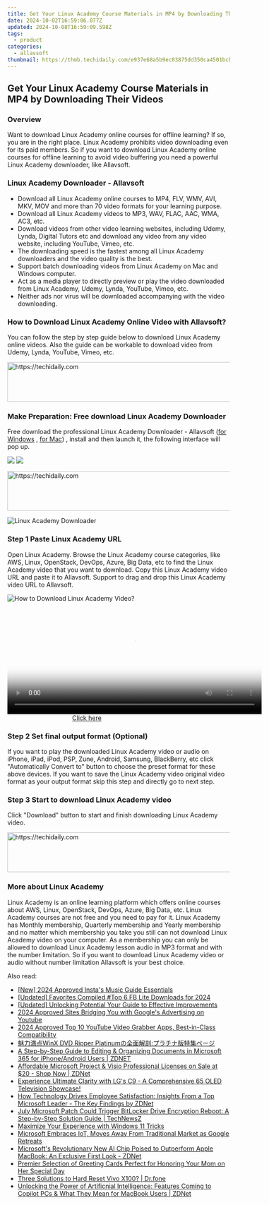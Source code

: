 ```yaml
---
title: Get Your Linux Academy Course Materials in MP4 by Downloading Their Videos
date: 2024-10-02T16:59:06.077Z
updated: 2024-10-08T16:59:09.598Z
tags:
  - product
categories:
  - allavsoft
thumbnail: https://thmb.techidaily.com/e937e68a5b9ec03875dd350ca4501bcb740dbcf769458408d36b67b305252021.jpg
---
```


## Get Your Linux Academy Course Materials in MP4 by Downloading Their Videos

### Overview

Want to download Linux Academy online courses for offline learning? If so, you are in the right place. Linux Academy prohibits video downloading even for its paid members. So if you want to download Linux Academy online courses for offline learning to avoid video buffering you need a powerful Linux Academy downloader, like Allavsoft.

### Linux Academy Downloader - Allavsoft

* Download all Linux Academy online courses to MP4, FLV, WMV, AVI, MKV, MOV and more than 70 video formats for your learning purpose.
* Download all Linux Academy videos to MP3, WAV, FLAC, AAC, WMA, AC3, etc.
* Download videos from other video learning websites, including Udemy, Lynda, Digital Tutors etc and download any video from any video website, including YouTube, Vimeo, etc.
* The downloading speed is the fastest among all Linux Academy downloaders and the video quality is the best.
* Support batch downloading videos from Linux Academy on Mac and Windows computer.
* Act as a media player to directly preview or play the video downloaded from Linux Academy, Udemy, Lynda, YouTube, Vimeo, etc.
* Neither ads nor virus will be downloaded accompanying with the video downloading.

### How to Download Linux Academy Online Video with Allavsoft?

You can follow the step by step guide below to download Linux Academy online videos. Also the guide can be workable to download video from Udemy, Lynda, YouTube, Vimeo, etc.

<!-- affiliate ads begin -->
<a href="https://aligracehair.sjv.io/c/5597632/1972684/19272" target="_top" id="1972684">
  <img src="//a.impactradius-go.com/display-ad/19272-1972684" border="0" alt="https://techidaily.com" width="728" height="90"/>
</a>
<img height="0" width="0" src="https://aligracehair.sjv.io/i/5597632/1972684/19272" style="position:absolute;visibility:hidden;" border="0" />
<!-- affiliate ads end -->

### Make Preparation: Free download Linux Academy Downloader

Free download the professional Linux Academy Downloader - Allavsoft ([for Windows](https://tools.techidaily.com/allavsoft/products/) , [for Mac](https://tools.techidaily.com/allavsoft/products/)) , install and then launch it, the following interface will pop up.

[![](https://www.allavsoft.com/how-to/../images/how-to/free-download-win.jpg)](https://tools.techidaily.com/allavsoft/products/) [![](https://www.allavsoft.com/how-to/../images/how-to/free-download-mac.jpg)](https://tools.techidaily.com/allavsoft/products/)

<!-- affiliate ads begin -->
<a href="https://appsumo.8odi.net/c/5597632/2094422/7443" target="_top" id="2094422">
  <img src="//a.impactradius-go.com/display-ad/7443-2094422" border="0" alt="https://techidaily.com" width="728" height="90"/>
</a>
<img height="0" width="0" src="https://appsumo.8odi.net/i/5597632/2094422/7443" style="position:absolute;visibility:hidden;" border="0" />
<!-- affiliate ads end -->

![Linux Academy Downloader](https://www.allavsoft.com/how-to/../images/allavsoft/screen-shot-600.jpg)

### Step 1 Paste Linux Academy URL

Open Linux Academy. Browse the Linux Academy course categories, like AWS, Linux, OpenStack, DevOps, Azure, Big Data, etc to find the Linux Academy video that you want to download. Copy this Linux Academy video URL and paste it to Allavsoft. Support to drag and drop this Linux Academy video URL to Allavsoft.

![How to Download Linux Academy Video?](https://www.allavsoft.com/how-to/../images/how-to/download-rtmp-video/download-rtmp-video.jpg)

<!-- affiliate ads begin -->
<span id="1982462">
					<video width="576" height="240" style="cursor:pointer"
           poster="//a.impactradius-go.com/display-clicktoplayimage/1982462.png"
           onclick="if(!this.playClicked){this.play();this.setAttribute('controls',true);this.playClicked=true;}">
	   <source src="//a.impactradius-go.com/display-ad/22993-1982462">
	   <img src="//a.impactradius-go.com/display-clicktoplayimage/1982462.png" style="border: none; height: 100%; width: 100%; object-fit: contain">
	</video>
	<div style="width:360px;text-align:center"><a href="javascript:window.open(decodeURIComponent('https%3A%2F%2Fhomestyler.sjv.io%2Fc%2F5597632%2F1982462%2F22993'), '_blank');void(0);">Click here</a></div>
</span>
<img height="0" width="0" src="https://imp.pxf.io/i/5597632/1982462/22993" style="position:absolute;visibility:hidden;" border="0" />
<!-- affiliate ads end -->

### Step 2 Set final output format (Optional)

If you want to play the downloaded Linux Academy video or audio on iPhone, iPad, iPod, PSP, Zune, Android, Samsung, BlackBerry, etc click "Automatically Convert to" button to choose the preset format for these above devices. If you want to save the Linux Academy video original video format as your output format skip this step and directly go to next step.

### Step 3 Start to download Linux Academy video

Click "Download" button to start and finish downloading Linux Academy video.

<!-- affiliate ads begin -->
<a href="https://appsumo.8odi.net/c/5597632/2130889/7443" target="_top" id="2130889">
  <img src="//a.impactradius-go.com/display-ad/7443-2130889" border="0" alt="https://techidaily.com" width="600" height="90"/>
</a>
<img height="0" width="0" src="https://appsumo.8odi.net/i/5597632/2130889/7443" style="position:absolute;visibility:hidden;" border="0" />
<!-- affiliate ads end -->

### More about Linux Academy

Linux Academy is an online learning platform which offers online courses about AWS, Linux, OpenStack, DevOps, Azure, Big Data, etc. Linux Academy courses are not free and you need to pay for it. Linux Academy has Monthly membership, Quarterly membership and Yearly membership and no matter which membership you take you still can not download Linux Academy video on your computer. As a membership you can only be allowed to download Linux Academy lesson audio in MP3 format and with the number limitation. So if you want to download Linux Academy video or audio without number limitation Allavsoft is your best choice.

<ins class="adsbygoogle"
     style="display:block"
     data-ad-format="autorelaxed"
     data-ad-client="ca-pub-7571918770474297"
     data-ad-slot="1223367746"></ins>

<ins class="adsbygoogle"
     style="display:block"
     data-ad-client="ca-pub-7571918770474297"
     data-ad-slot="8358498916"
     data-ad-format="auto"
     data-full-width-responsive="true"></ins>

<span class="atpl-alsoreadstyle">Also read:</span>
<div><ul>
<li><a href="https://instagram-video-recordings.techidaily.com/new-2024-approved-instas-music-guide-essentials/"><u>[New] 2024 Approved Insta's Music Guide Essentials</u></a></li>
<li><a href="https://facebook-video-recording.techidaily.com/updated-favorites-compiled-top-6-fb-lite-downloads-for-2024/"><u>[Updated] Favorites Compiled #Top 6 FB Lite Downloads for 2024</u></a></li>
<li><a href="https://some-guidance.techidaily.com/updated-unlocking-potential-your-guide-to-effective-improvements/"><u>[Updated] Unlocking Potential Your Guide to Effective Improvements</u></a></li>
<li><a href="https://youtube-webster.techidaily.com/approved-sites-bridging-you-with-googles-advertising-on-youtube/"><u>2024 Approved Sites Bridging You with Google's Advertising on Youtube</u></a></li>
<li><a href="https://facebook-videos.techidaily.com/2024-approved-top-10-youtube-video-grabber-apps-best-in-class-compatibility/"><u>2024 Approved Top 10 YouTube Video Grabber Apps, Best-in-Class Compatibility</u></a></li>
<li><a href="https://vp-tips.techidaily.com/1725287114473-winx-dvd-ripper-platinum/"><u>魅力満点WinX DVD Ripper Platinumの全面解剖:プラチナ版特集ページ</u></a></li>
<li><a href="https://win-special.techidaily.com/a-step-by-step-guide-to-editing-and-organizing-documents-in-microsoft-365-for-iphoneandroid-users-zdnet/"><u>A Step-by-Step Guide to Editing & Organizing Documents in Microsoft 365 for iPhone/Android Users | ZDNET</u></a></li>
<li><a href="https://win-special.techidaily.com/affordable-microsoft-project-and-visio-professional-licenses-on-sale-at-20-shop-now-zdnet/"><u>Affordable Microsoft Project & Visio Professional Licenses on Sale at $20 - Shop Now | ZDNet</u></a></li>
<li><a href="https://buynow-info.techidaily.com/1722801164304-experience-ultimate-clarity-with-lgs-c9-a-comprehensive-65-oled-television-showcase/"><u>Experience Ultimate Clarity with LG's C9 - A Comprehensive 65 OLED Television Showcase!</u></a></li>
<li><a href="https://win-special.techidaily.com/how-technology-drives-employee-satisfaction-insights-from-a-top-microsoft-leader-the-key-findings-by-zdnet/"><u>How Technology Drives Employee Satisfaction: Insights From a Top Microsoft Leader - The Key Findings by ZDNet</u></a></li>
<li><a href="https://win-special.techidaily.com/july-microsoft-patch-could-trigger-bitlocker-drive-encryption-reboot-a-step-by-step-solution-guide-technewsz/"><u>July Microsoft Patch Could Trigger BitLocker Drive Encryption Reboot: A Step-by-Step Solution Guide | TechNewsZ</u></a></li>
<li><a href="https://fox-friendly.techidaily.com/maximize-your-experience-with-windows-11-tricks/"><u>Maximize Your Experience with Windows 11 Tricks</u></a></li>
<li><a href="https://win-special.techidaily.com/microsoft-embraces-iot-moves-away-from-traditional-market-as-google-retreats/"><u>Microsoft Embraces IoT, Moves Away From Traditional Market as Google Retreats</u></a></li>
<li><a href="https://win-special.techidaily.com/microsofts-revolutionary-new-ai-chip-poised-to-outperform-apple-macbook-an-exclusive-first-look-zdnet/"><u>Microsoft's Revolutionary New AI Chip Poised to Outperform Apple MacBook: An Exclusive First Look - ZDNet</u></a></li>
<li><a href="https://win-special.techidaily.com/premier-selection-of-greeting-cards-perfect-for-honoring-your-mom-on-her-special-day/"><u>Premier Selection of Greeting Cards Perfect for Honoring Your Mom on Her Special Day</u></a></li>
<li><a href="https://techidaily.com/three-solutions-to-hard-reset-vivo-x100-drfone-by-drfone-reset-android-reset-android/"><u>Three Solutions to Hard Reset Vivo X100? | Dr.fone</u></a></li>
<li><a href="https://win-special.techidaily.com/unlocking-the-power-of-artificnial-intelligence-features-coming-to-copilot-pcs-and-what-they-mean-for-macbook-users-zdnet/"><u>Unlocking the Power of Artificnial Intelligence: Features Coming to Copilot PCs & What They Mean for MacBook Users | ZDNet</u></a></li>
</ul></div>

